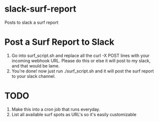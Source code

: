 # slack-surf-report
Posts to slack a surf report 

# Post a Surf Report to Slack

1) Go into surf_script.sh and replace all the curl -X POST lines with your incoming webhook URL. Please do this or else it will post to my slack, and that would be lame.
2) You're done! now just run ./surf_script.sh and it will post the surf report to your slack channel.


# TODO

1) Make this into a cron job that runs everyday. 
2) List all available surf spots as URL's so it's easily customizable
